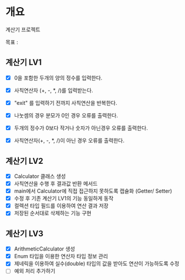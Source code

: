 # 개요
계산기 프로젝트

목표 : 

## 계산기 LV1
- [x] 0을 포함한 두개의 양의 정수를 입력한다.
- [x] 사칙연산자 (+, -, *, /)를 입력받는다.
- [x] "exit" 를 입력하기 전까지 사칙연산을 반복한다.
- [x] 나눗셈의 경우 분모가 0인 경우 오류를 출력한다.
- [x] 두개의 정수가 0보다 작거나 숫자가 아닌경우 오류를 출력한다.
- [x] 사칙연산자(+, -, *, /)이 아닌 경우 오류를 출력한다.


## 계산기 LV2
- [x] Calculator 클래스 생성
- [x] 사칙연산을 수행 후 결과값 반환 메서드
- [x] main에서 Calculator에 직접 접근하지 못하도록 캡슐화 (Getter/ Setter)
- [x] 수정 후 기존 계산기 LV1의 기능 동일하게 동작
- [x] 컬렉션 타입 필드를 이용하여 연산 결과 저장
- [x] 저장된 순서대로 삭제하는 기능 구현

## 계산기 LV3
- [x] ArithmeticCalculator 생성
- [x] Enum 타입을 이용한 연산자 타입 정보 관리
- [x] 제네릭을 이용하여 실수(double) 타입의 값을 받아도 연산이 가능하도록 수정
- [ ] 예외 처리 추가하기 